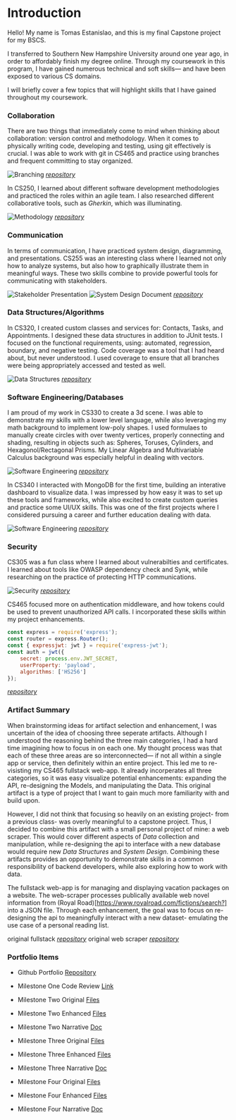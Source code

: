 # Introduction
Hello! My name is Tomas Estanislao, and this is my final Capstone project for my BSCS. 

I transferred to Southern New Hampshire University around one year ago, in order to affordably finish my degree online. Through my coursework in this program, I have gained numerous technical and soft skills— and have been exposed to various CS domains.   

I will briefly cover a few topics that will highlight skills that I have gained throughout my coursework. 

### Collaboration
There are two things that immediately come to mind when thinking about collaboration: version control and methodology. When it comes to physically writing code, developing and testing, using git effectively is crucial. I was able to work with git in CS465 and practice using branches and frequent committing to stay organized. 

![Branching](/assets/collaboration1.png)
_[repository](https://github.com/Testanislao/cs465-fullstack/tree/main)_

In CS250, I learned about different software development methodologies and practiced the roles within an agile team. I also researched different collaborative tools, such as _Gherkin_, which was illuminating.

![Methodology](/assets/collaboration2.png)
_[repository](https://github.com/Testanis396/CS250/tree/main)_

### Communication

In terms of communication, I have practiced system design, diagramming, and presentations. CS255 was an interesting class where I learned not only how to analyze systems, but also how to graphically illustrate them in meaningful ways. These two skills combine to provide powerful tools for communicating with stakeholders. 

![Stakeholder Presentation](/assets/communication1.png)
![System Design Document](/assets/communication2.png)
_[repository](https://github.com/Testanis396/CS255/tree/main)_

### Data Structures/Algorithms

In CS320, I created custom classes and services for: Contacts, Tasks, and Appointments. I designed these data structures in addition to JUnit tests. I focused on the functional requirements, using: automated, regression, boundary, and negative testing. Code coverage was a tool that I had heard about, but never understood. I used coverage to ensure that all branches were being appropriately accessed and tested as well. 

![Data Structures](/assets/data1.png)
_[repository](https://github.com/Testanis396/CS320/tree/main)_

### Software Engineering/Databases

I am proud of my work in CS330 to create a 3d scene. I was able to demonstrate my skills with a lower level language, while also leveraging my math background to implement low-poly shapes. I used formulaes to manually create circles with over twenty vertices, properly connecting and shading, resulting in objects such as: Spheres, Toruses, Cylinders, and Hexagonol/Rectagonal Prisms. My Linear Algebra and Multivariable Calculus background was especially helpful in dealing with vectors. 

![Software Engineering](/assets/software1.png)
_[repository](https://github.com/Testanis396/CS330-3DScene/tree/main)_

In CS340 I interacted with MongoDB for the first time, building an interative dashboard to visualize data. I was impressed by how easy it was to set up these tools and frameworks, while also excited to create custom queries and practice some UI/UX skills. This was one of the first projects where I considered pursuing a career and further education dealing with data. 

![Software Engineering](/assets/software2.png)
_[repository](https://github.com/Testanis396/CS340/tree/main)_

### Security

CS305 was a fun class where I learned about vulnerabilties and certificates. I learned about tools like OWASP dependency check and Synk, while researching on the practice of protecting HTTP communications. 

![Security](/assets/security1.png)
_[repository](https://github.com/Testanis396/CS305/tree/main)_

CS465 focused more on authentication middleware, and how tokens could be used to prevent unauthorized API calls. I incorporated these skills within my project enhancements. 

```js
const express = require('express');
const router = express.Router();
const { expressjwt: jwt } = require('express-jwt');
const auth = jwt({
    secret: process.env.JWT_SECRET,
    userProperty: 'payload',
    algorithms: ['HS256']
});
```
_[repository](https://github.com/Testanislao/cs465-fullstack/tree/main)_

### Artifact Summary

When brainstorming ideas for artifact selection and enhancement, I was uncertain of the idea of choosing three seperate artifacts. Although I understood the reasoning behind the three main categories, I had a hard time imagining how to focus in on each one. My thought process was that each of these three areas are so interconnected— if not all within a single app or service, then definitely within an entire project. This led me to re-visisting my CS465 fullstack web-app. It already incorperates all three categories, so it was easy visualize potential enhancements: expanding the API, re-designing the Models, and manipulating the Data. This original artifact is a type of project that I want to gain much more familiarity with and build upon. 

However, I did not think that focusing so heavily on an existing project- from a previous class- was overly meaningful to a capstone project. Thus, I decided to combine this artifact with a small personal project of mine: a web scraper. This would cover different aspects of _Data_ collection and manipulation, while re-designing the api to interface with a new database would require new _Data Structures_ and _System Design_. Combining these artifacts provides an opportunity to demonstrate skills in a common responsibility of backend developers, while also exploring how to work with data. 

The fullstack web-app is for managing and displaying vacation packages on a website. The web-scraper processes publically available web novel information from (Royal Road)[https://www.royalroad.com/fictions/search?] into a JSON file. Through each enhancement, the goal was to focus on re-designing the api to meaningfully interact with a new dataset- emulating the use case of a personal reading list. 

original fullstack _[repository](https://github.com/Testanislao/cs465-fullstack/tree/main)_
original web scraper _[repository](https://github.com/Testanis396/WebScraper/tree/main)_

### Portfolio Items 

*  Github Portfolio [Repository](https://github.com/Testanis396/Testanis396.github.io/tree/main)
  
*   Milestone One Code Review [Link](https://youtu.be/LcpNidBBbhM)
*   Milestone Two Original [Files](/Enhancement1/Estanislao3-2Original.zip)
*   Milestone Two Enhanced [Files](/Enhancement1/Estanislao3-2Enhance1.zip)
*   Milestone Two Narrative [Doc](/Enhancement1/Estanislao3-2MilestoneTwoNarrative.docx)
*   Milestone Three Original [Files](/Enhancement2/Estanislao4-2Original.zip)
*   Milestone Three Enhanced [Files](/Enhancement2/Estanislao4-2Enhance2.zip)
*   Milestone Three Narrative [Doc](/Enhancement2/Estanislao4-2MilestoneThreeNarrative.docx)
*   Milestone Four Original [Files]()
*   Milestone Four Enhanced [Files]()
*   Milestone Four Narrative [Doc]()


